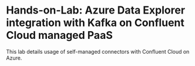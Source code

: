 # Hands-on-Lab: Azure Data Explorer integration with Kafka on Confluent Cloud managed PaaS

This lab details usage of self-managed connectors with Confluent Cloud on Azure.



